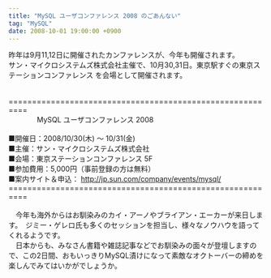 ```yaml
---
title: "MySQL ユーザコンファレンス 2008 のごあんない"
tag: "MySQL"
date: 2008-10-01 19:00:00 +0900
---
```


昨年は9月11,12日に開催されたカンファレンスが、今年も開催されます。<br>
サン・マイクロシステムズ株式会社主催で、10月30,31日。東京駅すぐの東京ステーションコンファレンス を会場として開催されます。<br>
<br>
	<br>
==========================================================<br>
　　　　MySQL ユーザコンファレンス 2008<br>
<br>
■開催日：2008/10/30(木) 〜 10/31(金)<br>
■主催：サン・マイクロシステムズ株式会社<br>
■会場：東京ステーションコンファレンス 5F<br>
■参加費用：5,000円（事前登録の方は無料）<br>
■案内サイト＆申込： http://jp.sun.com/company/events/mysql/<br>
==========================================================<br>
<br>
　今年も海外からはお馴染みのカイ・アーノやブライアン・エーカーが来日します。　ジミー・ゲレロ氏も多くのセッションを担当し、様々なノウハウを語ってくれるようです。<br>
　日本からも、みなさん書籍や雑誌記事などでお馴染みの面々が登壇しますので、この2日間、おもいっきりMySQL漬けになって素敵なオクトーバーの締めを楽しんでみてはいかがでしょうか。<br>
<br>
<br>
<br>
